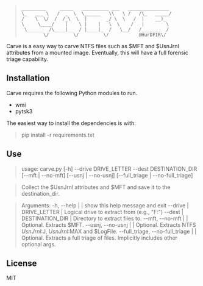 
>     _________     _____   __________ ___   _______________ 
>     \_   ___ \   /  _  \  \______   \\   \ /   /\_   _____/
>     /    \  \/  /  /_\  \  |       _/ \  \   /  |    __)_  
>     \     \____/    |    \ |    |   \  \    /   |        \ 
>      \______  /\____|__  / |____|_  /   \__/   /_______  / 
>             \/         \/         \/           @HurDFIR\/ 

Carve is a easy way to carve NTFS files such as $MFT and $UsnJrnl attributes from a mounted image. Eventually, this will have a full forensic triage capability. 

## Installation

Carve requires the following Python modules to run. 
* wmi
* pytsk3

The easiest way to install the dependencies is with:
> pip install -r requirements.txt

## Use
> usage: carve.py [-h] --drive DRIVE_LETTER --dest DESTINATION_DIR [--mft | --no-mft] [--usnj | --no-usnj]
                [--full_triage | --no-full_triage]

> Collect the $UsnJrnl attributes and $MFT and save it to the destination_dir.

> Arguments:
  -h, --help | | show this help message and exit
  --drive | DRIVE_LETTER | Logical drive to extract from (e.g., "F:")
  --dest | DESTINATION_DIR | Directory to extract files to.
  --mft, --no-mft | | Optional. Extracts $MFT.
  --usnj, --no-usnj | | Optional. Extracts NTFS $UsnJrnl:$J, $UsnJrnl:$MAX and $LogFile.
  --full_triage, --no-full_triage | | Optional. Extracts a full triage of files. Implicitly includes other optional args.

## License

MIT
